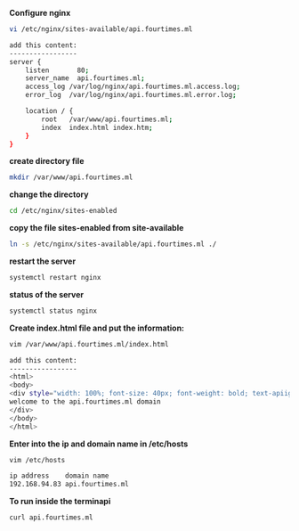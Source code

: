 **Configure nginx**
```bash
vi /etc/nginx/sites-available/api.fourtimes.ml

add this content:
-----------------
server {
    listen       80;
    server_name  api.fourtimes.ml;
    access_log /var/log/nginx/api.fourtimes.ml.access.log;
    error_log  /var/log/nginx/api.fourtimes.ml.error.log;

    location / {
        root   /var/www/api.fourtimes.ml;
        index  index.html index.htm;
    }
}
```

**create directory file**

```bash
mkdir /var/www/api.fourtimes.ml
```

**change the directory**

```bash
cd /etc/nginx/sites-enabled
```
**copy the file sites-enabled from site-available**
```bash
ln -s /etc/nginx/sites-available/api.fourtimes.ml ./
```

**restart the server**

```bash
systemctl restart nginx
```
**status of the server**
```bash
systemctl status nginx
```
**Create index.html file and put the information:**
```bash
vim /var/www/api.fourtimes.ml/index.html

add this content:
-----------------
<html>
<body>
<div style="width: 100%; font-size: 40px; font-weight: bold; text-apiign: center;">
welcome to the api.fourtimes.ml domain
</div>
</body>
</html>
```
**Enter into the ip and domain name in /etc/hosts**
```bash
vim /etc/hosts

ip address    domain name
192.168.94.83 api.fourtimes.ml
```
**To run inside the terminapi**
```bash
curl api.fourtimes.ml
```